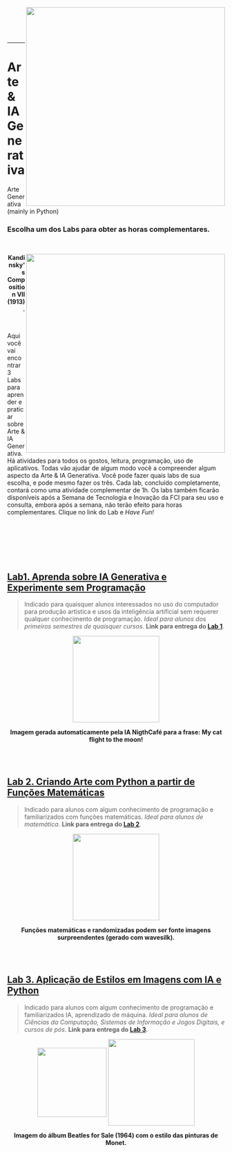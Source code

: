 <img src="http://meusite.mackenzie.br/rogerio/mackenzie70anos.jpg" width=460, align="right"> 
<!-- <h1 align=left><font size = 6, style="color:rgb(200,0,0)"> optional title </font></h1> -->

<br>

<br>

<br>

<br>

---
# Arte & IA Generativa
Arte Generativa (mainly in Python)

<h3>Escolha um dos Labs para obter as horas complementares.</h3>

<br>

<p align = "right">
<img src = "http://meusite.mackenzie.br/rogerio/painters/Kandinsky.jpg" width=460, align="right">
</p>
<p align = "right">
  <b>Kandinsky's Composition VII (1913).</b>
</p>

<br>

Aqui você vai encontrar 3 Labs para aprender e praticar sobre Arte & IA Generativa. Há atividades para todos os gostos, leitura, programação, uso de aplicativos. Todas vão ajudar de algum modo você a compreender algum aspecto da  Arte & IA Generativa. Você pode fazer quais labs de sua escolha, e pode mesmo fazer os três. Cada lab, concluído completamente, contará como uma atividade complementar de 1h. Os labs também ficarão disponíveis após a Semana de Tecnologia e Inovação da FCI para seu uso e consulta, embora após a semana, não terão efeito para horas complementares. Clique no link do Lab e *Have Fun!*

<br>

<br>

<br>

<br>

<br>


## [**Lab1. Aprenda sobre IA Generativa e Experimente sem Programação**](https://colab.research.google.com/github/Rogerio-mack/Arte_Generativa/blob/main/Generative_AI.ipynb) 
> Indicado para quaisquer alunos interessados no uso do computador para produção artística e usos da inteligência artificial sem requerer qualquer conhecimento de programação. *Ideal para alunos dos primeiros semestres de quaisquer cursos*. **Link para entrega do [Lab 1](https://docs.google.com/forms/d/e/1FAIpQLSfUsSdyUe2P0XDfJtHFowWlwXLNLe5-MP1Gh1OTP7ET51WYMA/viewform?usp=sf_link)**.

<p align = "center">
<img src = "http://meusite.mackenzie.br/rogerio/painters/nightcafe_my_cat.png" width=200, align="center">
</p>
<p align = "center">
  <b>Imagem gerada automaticamente pela IA NigthCafé para a frase: <it>My cat flight to the moon!</it> </b>
</p>

<br>

<br>

## [**Lab 2. Criando Arte com Python a partir de Funções Matemáticas**](https://colab.research.google.com/github/Rogerio-mack/Arte_Generativa/blob/main/Samila_art_generator.ipynb) 
> Indicado para alunos com algum conhecimento de programação e familiarizados com funções matemáticas. *Ideal para alunos de matemática*. **Link para entrega do [Lab 2](https://docs.google.com/forms/d/e/1FAIpQLScX3Omcd44DUvWCVGH82tuCcXO-wtkCYnl43WILthOV6wlsQA/viewform?usp=sf_link)**.

<p align = "center">
<img src = "http://meusite.mackenzie.br/rogerio/painters/wavesilk.png" width=200, align="center">
</p>
<p align = "center">
  <b>Funções matemáticas e randomizadas podem ser fonte imagens surpreendentes (gerado com wavesilk).</b>
</p>

<br>

<br>

## [**Lab 3. Aplicação de Estilos em Imagens com IA e Python**](https://colab.research.google.com/github/Rogerio-mack/Arte_Generativa/blob/main/Magenta_art_generator.ipynb) 
> Indicado para alunos com algum conhecimento de programação e familiarizados IA, aprendizado de máquina. *Ideal para alunos de Ciências da Computação, Sistemas de Informação e Jogos Digitais, e cursos de pós*. **Link para entrega do [Lab 3](https://docs.google.com/forms/d/e/1FAIpQLSegwGaJ017w_U0b9IiG3OApfH7PI6P9yM8zP4EZG-TYYbYAsA/viewform?usp=sf_link).**


<p align = "center">
<img src="http://meusite.mackenzie.br/rogerio/painters/Monet.jpg" width=160, align="center"> 
<img src="http://meusite.mackenzie.br/rogerio/painters/beatles.png" width=200, align="center"> 
</p>
<p align = "center">
  <b>Imagem do álbum <it> Beatles for Sale (1964) </it> com o estilo das pinturas de Monet.</b>
</p>

<br>

<br>
